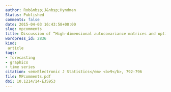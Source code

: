 ```yaml
---
author: Rob&nbsp;J&nbsp;Hyndman
Status: Published
comments: false
date: 2015-04-03 16:43:58+00:00
slug: mpcomments
title: Discussion of “High-dimensional autocovariance matrices and optimal linear prediction”
wordpress_id: 2836
kind:
 article
tags:
- forecasting
- graphics
- time series
citation: <em>Electronic J Statistics</em> <b>9</b>, 792-796
file: MPcomments.pdf
doi: 10.1214/14-EJS953
---
```


